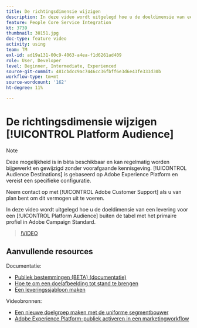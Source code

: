 ```yaml
---
title: De richtingsdimensie wijzigen
description: In deze video wordt uitgelegd hoe u de doeldimensie van een levering voor een Platform Publiek buiten de hoofdprofielentabel in Adobe Campaign Standard wijzigt.
feature: People Core Service Integration
kt: 3739
thumbnail: 30151.jpg
doc-type: feature video
activity: using
team: TM
exl-id: ad19a131-00c9-4063-a4ea-f1d6261ad409
role: User, Developer
level: Beginner, Intermediate, Experienced
source-git-commit: 481cbdcc9ac7446cc36fbff6e3d6e43fe333d30b
workflow-type: tm+mt
source-wordcount: '162'
ht-degree: 11%

---
```


# De richtingsdimensie wijzigen [!UICONTROL Platform Audience]

>[!NOTE]
>
>Deze mogelijkheid is in bèta beschikbaar en kan regelmatig worden bijgewerkt en gewijzigd zonder voorafgaande kennisgeving. [!UICONTROL Audience Destinations] is gebaseerd op Adobe Experience Platform en vereist een specifieke configuratie.
>
>Neem contact op met [!UICONTROL Adobe Customer Support] als u van plan bent om dit vermogen uit te voeren.

In deze video wordt uitgelegd hoe u de doeldimensie van een levering voor een [!UICONTROL Platform Audience] buiten de tabel met het primaire profiel in Adobe Campaign Standard.

>[!VIDEO](https://video.tv.adobe.com/v/30151?quality=12)

## Aanvullende resources

Documentatie:

* [Publiek bestemmingen (BETA) (documentatie)](https://experienceleague.adobe.com/docs/campaign-standard-learn/tutorials/profiles-and-audiences/audience-destinations/audience-destinations-overview.html?lang=en)
* [Hoe te om een doelafbeelding tot stand te brengen](https://experienceleague.adobe.com/docs/campaign-standard/using/administrating/application-settings/target-mappings-in-campaign.html?lang=en)
* [Een leveringssjabloon maken](https://experienceleague.adobe.com/docs/campaign-standard/using/getting-started/marketing-plans/marketing-activity-templates.html?lang=en)

Videobronnen:

* [Een nieuwe doelgroep maken met de uniforme segmentbouwer](/help/profiles-and-audiences/audience-destinations/creating-audiences-using-segment-builder.md)
* [Adobe Experience Platform-publiek activeren in een marketingworkflow](/help/profiles-and-audiences/audience-destinations/activating-aep-audiences.md)
